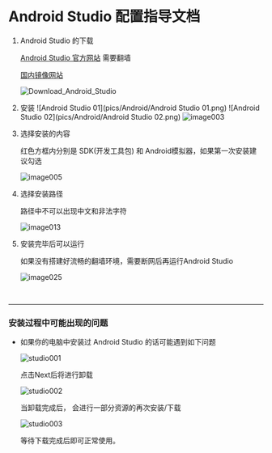# Android Studio 配置指导文档

1. Android Studio 的下载

   [Android Studio 官方网站](https://developer.android.com/develop/index.html) 需要翻墙

   [国内镜像网站](http://www.androiddevtools.cn/)

   ![Download_Android_Studio](pics/Android/Download_Android_Studio.gif)

2. 安装
    ![Android Studio 01](pics/Android/Android Studio 01.png) 
    ![Android Studio 02](pics/Android/Android Studio 02.png) 
    ![image003](pics/Android/image003.png)

3. 选择安装的内容

   红色方框内分别是 SDK(开发工具包) 和 Android模拟器，如果第一次安装建议勾选

    ![image005](pics/Android/image005.png)

4. 选择安装路径

   路径中不可以出现中文和非法字符

    ![image013](pics/Android/image013.png)

5. 安装完毕后可以运行

   如果没有搭建好流畅的翻墙环境，需要断网后再运行Android Studio

    ![image025](pics/Android/image025.png)

   ​

---

### 安装过程中可能出现的问题

- 如果你的电脑中安装过 Android Studio 的话可能遇到如下问题

   ![studio001](pics/Android/studio001.png)

  点击Next后将进行卸载

   ![studio002](pics/Android/studio002.png)

  当卸载完成后， 会进行一部分资源的再次安装/下载

  ![studio003](pics/Android/studio003.png)

  等待下载完成后即可正常使用。